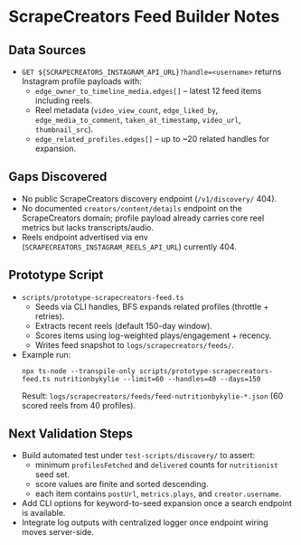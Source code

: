 # ScrapeCreators Feed Builder Notes

## Data Sources
- `GET ${SCRAPECREATORS_INSTAGRAM_API_URL}?handle=<username>` returns Instagram profile payloads with:
  - `edge_owner_to_timeline_media.edges[]` – latest 12 feed items including reels.
  - Reel metadata (`video_view_count`, `edge_liked_by`, `edge_media_to_comment`, `taken_at_timestamp`, `video_url`, `thumbnail_src`).
  - `edge_related_profiles.edges[]` – up to ~20 related handles for expansion.

## Gaps Discovered
- No public ScrapeCreators discovery endpoint (`/v1/discovery/` 404).
- No documented `creators/content/details` endpoint on the ScrapeCreators domain; profile payload already carries core reel metrics but lacks transcripts/audio.
- Reels endpoint advertised via env (`SCRAPECREATORS_INSTAGRAM_REELS_API_URL`) currently 404.

## Prototype Script
- `scripts/prototype-scrapecreators-feed.ts`
  - Seeds via CLI handles, BFS expands related profiles (throttle + retries).
  - Extracts recent reels (default 150-day window).
  - Scores items using log-weighted plays/engagement + recency.
  - Writes feed snapshot to `logs/scrapecreators/feeds/`.
- Example run:
  ```
  npx ts-node --transpile-only scripts/prototype-scrapecreators-feed.ts nutritionbykylie --limit=60 --handles=40 --days=150
  ```
  Result: `logs/scrapecreators/feeds/feed-nutritionbykylie-*.json` (60 scored reels from 40 profiles).

## Next Validation Steps
- Build automated test under `test-scripts/discovery/` to assert:
  - minimum `profilesFetched` and `delivered` counts for `nutritionist` seed set.
  - score values are finite and sorted descending.
  - each item contains `postUrl`, `metrics.plays`, and `creator.username`.
- Add CLI options for keyword-to-seed expansion once a search endpoint is available.
- Integrate log outputs with centralized logger once endpoint wiring moves server-side.

